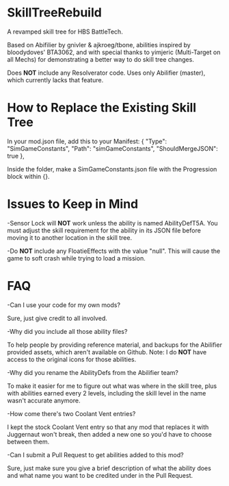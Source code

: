 # SkillTreeRebuild
A revamped skill tree for HBS BattleTech.

Based on Abifilier by gnivler & ajkroeg/tbone, abilities inspired by bloodydoves' BTA3062, and with special thanks to yimjeric (Multi-Target on all Mechs) for demonstrating a better way to do skill tree changes.

Does **NOT** include any Resolverator code. Uses only Abilifier (master), which currently lacks that feature.

# How to Replace the Existing Skill Tree

In your mod.json file, add this to your Manifest:
    { "Type": "SimGameConstants", "Path": "simGameConstants", "ShouldMergeJSON": true },

Inside the folder, make a SimGameConstants.json file with the Progression block within {}. 

# Issues to Keep in Mind

-Sensor Lock will **NOT** work unless the ability is named AbilityDefT5A. You must adjust the skill requirement for the ability in its JSON file before moving it to another location in the skill tree.

-Do **NOT** include any FloatieEffects with the value "null". This will cause the game to soft crash while trying to load a mission.

# FAQ

-Can I use your code for my own mods?

Sure, just give credit to all involved.

-Why did you include all those ability files?

To help people by providing reference material, and backups for the Abilifier provided assets, which aren't available on Github. Note: I do **NOT** have access to the original icons for those abilities.

-Why did you rename the AbilityDefs from the Abilifier team?

To make it easier for me to figure out what was where in the skill tree, plus with abilities earned every 2 levels, including the skill level in the name wasn't accurate anymore.

-How come there's two Coolant Vent entries?

I kept the stock Coolant Vent entry so that any mod that replaces it with Juggernaut won't break, then added a new one so you'd have to choose between them.

-Can I submit a Pull Request to get abilities added to this mod?

Sure, just make sure you give a brief description of what the ability does and what name you want to be credited under in the Pull Request.
